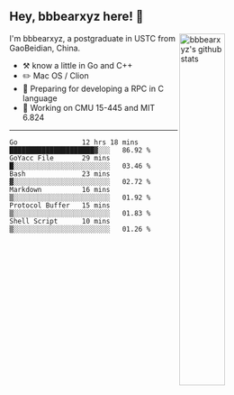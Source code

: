 ## Hey, bbbearxyz here! :wave:

<img align="right" alt="bbbearxyz's github stats" width="40%" src="https://github-readme-stats.vercel.app/api?username=bbbearxyz&show_icons=true">

I'm bbbearxyz, a postgraduate in USTC from GaoBeidian, China.

-   :hammer_and_pick:    know a little in Go and C++
-   :pencil2: Mac OS / Clion
-   :seedling: Preparing for developing a RPC in C language 
-   :thinking: Working on CMU 15-445 and MIT 6.824
---
<!--START_SECTION:waka-->

```text
Go                12 hrs 18 mins  █████████████████████▓░░░   86.92 %
GoYacc File       29 mins         █░░░░░░░░░░░░░░░░░░░░░░░░   03.46 %
Bash              23 mins         ▓░░░░░░░░░░░░░░░░░░░░░░░░   02.72 %
Markdown          16 mins         ▒░░░░░░░░░░░░░░░░░░░░░░░░   01.92 %
Protocol Buffer   15 mins         ▒░░░░░░░░░░░░░░░░░░░░░░░░   01.83 %
Shell Script      10 mins         ▒░░░░░░░░░░░░░░░░░░░░░░░░   01.26 %
```

<!--END_SECTION:waka-->
